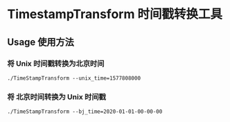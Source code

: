 # TimestampTransform 时间戳转换工具

## Usage 使用方法

### 将 Unix 时间戳转换为北京时间
```
./TimeStampTransform --unix_time=1577808000
```

### 将 北京时间转换为 Unix 时间戳
```
./TimeStampTransform --bj_time=2020-01-01-00-00-00
```